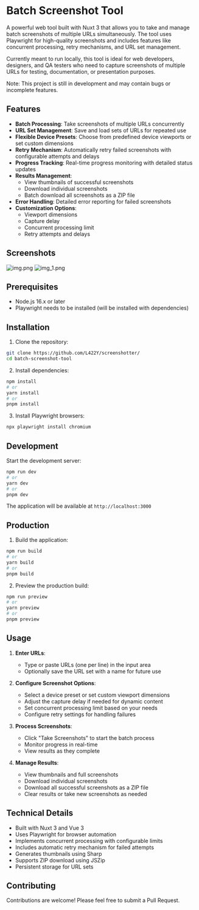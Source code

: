 # Batch Screenshot Tool

A powerful web tool built with Nuxt 3 that allows you to take and manage batch screenshots of multiple URLs simultaneously. The tool uses Playwright for high-quality screenshots and includes features like concurrent processing, retry mechanisms, and URL set management.

Currently meant to run locally, this tool is ideal for web developers, designers, and QA testers who need to capture screenshots of multiple URLs for testing, documentation, or presentation purposes.

Note: This project is still in development and may contain bugs or incomplete features.

## Features

- **Batch Processing**: Take screenshots of multiple URLs concurrently
- **URL Set Management**: Save and load sets of URLs for repeated use
- **Flexible Device Presets**: Choose from predefined device viewports or set custom dimensions
- **Retry Mechanism**: Automatically retry failed screenshots with configurable attempts and delays
- **Progress Tracking**: Real-time progress monitoring with detailed status updates
- **Results Management**: 
  - View thumbnails of successful screenshots
  - Download individual screenshots
  - Batch download all screenshots as a ZIP file
- **Error Handling**: Detailed error reporting for failed screenshots
- **Customization Options**:
  - Viewport dimensions
  - Capture delay
  - Concurrent processing limit
  - Retry attempts and delays
## Screenshots

![img.png](img.png)
![img_1.png](img_1.png)

## Prerequisites

- Node.js 16.x or later
- Playwright needs to be installed (will be installed with dependencies)

## Installation

1. Clone the repository:
```bash
git clone https://github.com/L422Y/screenshotter/
cd batch-screenshot-tool
```

2. Install dependencies:
```bash
npm install
# or
yarn install
# or
pnpm install
```

3. Install Playwright browsers:
```bash
npx playwright install chromium
```

## Development

Start the development server:
```bash
npm run dev
# or
yarn dev
# or
pnpm dev
```

The application will be available at `http://localhost:3000`

## Production

1. Build the application:
```bash
npm run build
# or
yarn build
# or
pnpm build
```

2. Preview the production build:
```bash
npm run preview
# or
yarn preview
# or
pnpm preview
```

## Usage

1. **Enter URLs**:
   - Type or paste URLs (one per line) in the input area
   - Optionally save the URL set with a name for future use

2. **Configure Screenshot Options**:
   - Select a device preset or set custom viewport dimensions
   - Adjust the capture delay if needed for dynamic content
   - Set concurrent processing limit based on your needs
   - Configure retry settings for handling failures

3. **Process Screenshots**:
   - Click "Take Screenshots" to start the batch process
   - Monitor progress in real-time
   - View results as they complete

4. **Manage Results**:
   - View thumbnails and full screenshots
   - Download individual screenshots
   - Download all successful screenshots as a ZIP file
   - Clear results or take new screenshots as needed

## Technical Details

- Built with Nuxt 3 and Vue 3
- Uses Playwright for browser automation
- Implements concurrent processing with configurable limits
- Includes automatic retry mechanism for failed attempts
- Generates thumbnails using Sharp
- Supports ZIP download using JSZip
- Persistent storage for URL sets

## Contributing

Contributions are welcome! Please feel free to submit a Pull Request.
